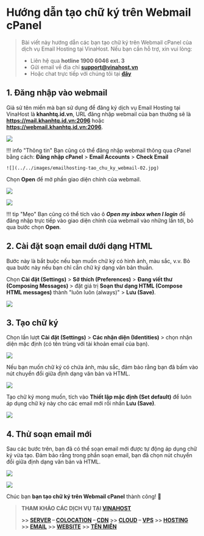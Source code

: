 
# Hướng dẫn tạo chữ ký trên Webmail cPanel

> Bài viết này hướng dẫn các bạn tạo chữ ký trên Webmail cPanel của dịch vụ Email Hosting tại VinaHost. Nếu bạn cần hỗ trợ, xin vui lòng:
>
> - Liên hệ qua **hotline 1900 6046 ext. 3**
> - Gửi email về địa chỉ [**support@vinahost.vn**](mailto:support@vinahost.vn)
> - Hoặc chat trực tiếp với chúng tôi tại [**đây**](https://livechat.vinahost.vn/chat.php)


## 1. Đăng nhập vào webmail

Giả sử tên miền mà bạn sử dụng để đăng ký dịch vụ Email Hosting tại VinaHost là **khanhtq.id.vn**, URL đăng nhập webmail của bạn thường sẽ là **https://mail.khanhtq.id.vn:2096** hoặc **https://webmail.khanhtq.id.vn:2096**.

![](../../images/emailhosting-tao_chu_ky_webmail-01.jpg)

!!! info "Thông tin"
    Bạn cũng có thể đăng nhập webmail thông qua cPanel bằng cách: **Đăng nhập cPanel** > **Email Accounts** > **Check Email**

    ![](../../images/emailhosting-tao_chu_ky_webmail-02.jpg)

Chọn **Open** để mở phần giao diện chính của webmail.

![](../../images/emailhosting-tao_chu_ky_webmail-03.jpg)

![](../../images/emailhosting-tao_chu_ky_webmail-04.jpg)

!!! tip "Mẹo"
    Bạn cũng có thể tích vào ô ***Open my inbox when I login*** để đăng nhập trực tiếp vào giao diện chính của webmail vào những lần tới, bỏ qua bước chọn **Open**.


## 2. Cài đặt soạn email dưới dạng HTML

Bước này là bắt buộc nếu bạn muốn chữ ký có hình ảnh, màu sắc, v.v. Bỏ qua bước này nếu bạn chỉ cần chữ ký dạng văn bản thuần.

Chọn **Cài đặt (Settings)** > **Sở thích (Preferences)** > **Đang viết thư (Composing Messages)** > đặt giá trị **Soạn thư dạng HTML (Compose HTML messages)** thành "luôn luôn (always)" > **Lưu (Save)**.

![](../../images/emailhosting-tao_chu_ky_webmail-05.jpg)


## 3. Tạo chữ ký

Chọn lần lượt **Cài đặt (Settings)** > **Các nhận diện (Identities)** > chọn nhận diện mặc định (có tên trùng với tài khoản email của bạn).

![](../../images/emailhosting-tao_chu_ky_webmail-07.jpg)

Nếu bạn muốn chữ ký có chứa ảnh, màu sắc, đảm bảo rằng bạn đã bấm vào nút chuyển đổi giữa định dạng văn bản và HTML.

![](../../images/emailhosting-tao_chu_ky_webmail-06.jpg)

Tạo chữ ký mong muốn, tích vào **Thiết lập mặc định (Set default)** để luôn áp dụng chữ ký này cho các email mới rồi nhấn **Lưu (Save)**.

![](../../images/emailhosting-tao_chu_ky_webmail-08.jpg)


## 4. Thử soạn email mới

Sau các bước trên, bạn đã có thể soạn email mới được tự động áp dụng chữ ký vừa tạo. Đảm bảo rằng trong phần soạn email, bạn đã chọn nút chuyển đổi giữa định dạng văn bản và HTML.

![](../../images/emailhosting-tao_chu_ky_webmail-09.jpg)

![](../../images/emailhosting-tao_chu_ky_webmail-10.jpg)


Chúc bạn **bạn tạo chữ ký trên Webmail cPanel** thành công! 🍻

> **THAM KHẢO CÁC DỊCH VỤ TẠI [VINAHOST](https://vinahost.vn/)**
>
> **\>> [SERVER](https://vinahost.vn/thue-may-chu-rieng/) – [COLOCATION](https://vinahost.vn/colocation.html) – [CDN](https://vinahost.vn/dich-vu-cdn-chuyen-nghiep)**
> **\>> [CLOUD](https://vinahost.vn/cloud-server-gia-re/) – [VPS](https://vinahost.vn/vps-ssd-chuyen-nghiep/)**
> **\>> [HOSTING](https://vinahost.vn/wordpress-hosting)**
> **\>> [EMAIL](https://vinahost.vn/email-hosting)**
> **\>> [WEBSITE](http://vinawebsite.vn/)**
> **\>> [TÊN MIỀN](https://vinahost.vn/ten-mien-gia-re/)**